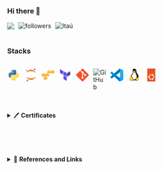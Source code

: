 ### Hi there 👋

<div style="display: flex; flex-direction: row; align-items: center;">

  <a href="www.linkedin.com/in/lmatospereira" target="_blank">
    <img align="left" style="margin-right: 10px;" src="https://img.shields.io/badge/-LinkedIn-%230077B5?style=for-the-badge&logo=linkedin&logoColor=white" target="_blank">
  </a>
  
  <a href="https://github.com/lmatospereira?tab=followers">
    <img align="left" style="margin-right: 10px;" alt="followers" title="Follow me on Github" src="https://custom-icon-badges.demolab.com/github/followers/lmatospereira?color=673FCF&labelColor=542DB5&style=for-the-badge&logo=person-add&label=Follow&logoColor=white"/>
  </a>
  
  <a href="https://www.itau.com.br/">
    <img align="left" style="margin-right: 10px;" alt="Itaú" title="Itaú" src="https://custom-icon-badges.demolab.com/static/v1?logo=itau&label=working+@&message=itau&labelColor=E1017C&color=FE209B&style=for-the-badge">
  </a>
  
</div>

<br>

### Stacks

<div style="display: flex; flex-wrap: wrap;">

  <a href="https://www.python.org/"><img align="left" alt="Python" width="30px" style="margin-right: 10px;" src="https://raw.githubusercontent.com/devicons/devicon/master/icons/python/python-original.svg"/></a>
  
  <a href="https://jupyter.org/"><img align="left" alt="Jupyter" width="30px" style="margin-right: 10px;" src="https://raw.githubusercontent.com/devicons/devicon/master/icons/jupyter/jupyter-original.svg"/></a>
  
  <a href="https://aws.amazon.com/"><img align="left" alt="AWS" width="30px" style="margin-right: 10px;" src="https://raw.githubusercontent.com/devicons/devicon/master/icons/amazonwebservices/amazonwebservices-original.svg"/></a>
  
  <a href="https://www.terraform.io/"><img align="left" alt="Terraform" width="30px" style="margin-right: 10px;" src="https://raw.githubusercontent.com/devicons/devicon/master/icons/terraform/terraform-original.svg"/></a>
  
  <a href="https://git-scm.com/"><img align="left" alt="Git" width="30px" style="margin-right: 10px;" src="https://raw.githubusercontent.com/devicons/devicon/master/icons/git/git-original.svg"/></a>
  
  <a href="https://github.com/"><img align="left" alt="GitHub" width="30px" style="margin-right: 10px;" src="https://user-images.githubusercontent.com/3369400/139447912-e0f43f33-6d9f-45f8-be46-2df5bbc91289.png"/></a>
  
  <a href="https://code.visualstudio.com/"><img align="left" alt="VSCode" width="30px" style="margin-right: 10px;" src="https://raw.githubusercontent.com/devicons/devicon/master/icons/vscode/vscode-original.svg"/></a>
  
  <a href="https://www.linux.org/"><img align="left" alt="Linux" width="30px" style="margin-right: 10px;" src="https://raw.githubusercontent.com/devicons/devicon/master/icons/linux/linux-original.svg"/></a>
  
  <a href="https://ubuntu.com/"><img align="left" alt="Ubuntu" width="30px" style="margin-right: 10px;" src="https://raw.githubusercontent.com/devicons/devicon/master/icons/ubuntu/ubuntu-plain.svg"/></a>
  
</div>

<br>
<br>

<div style="display: flex; flex-direction: column;">
<details style="z-index: 1;">
  <summary>🖊️ <b>Certificates</b> </summary>
  
  <a href="https://www.credly.com/badges/8aacfeda-ca0b-49e0-a9f6-788993e723fd/public_url">
    <img src="https://images.credly.com/size/340x340/images/0e284c3f-5164-4b21-8660-0d84737941bc/image.png" alt="AWS Solutions Architect Associate Badge" align="left" width="100px"style="margin-right: 10px;">
  </a>

  <a href="https://www.credly.com/badges/8aacfeda-ca0b-49e0-a9f6-788993e723fd/public_url">
    <img src="https://images.credly.com/size/340x340/images/0e284c3f-5164-4b21-8660-0d84737941bc/image.png" alt="AWS Solutions Architect Associate Badge" align="left" width="100px"style="margin-right: 10px;">
  </a>



</details>

<br><br><br>

<details style="z-index: 1;">
  <summary>🔗 <b>References and Links</b></summary>
  
- Devs: [@ThiagoPanini](https://github.com/ThiagoPanini), [@ForrestKnight](https://github.com/forrestknight), [@DenverCoder1](https://github.com/DenverCoder1), [@CodeSTACKr](https://github.com/codeSTACKr), [@rishavchanda](https://github.com/rishavchanda), [@rafaballerini](https://github.com/rafaballerini), [@arthurspk](https://github.com/arthurspk), [@Lissy93](https://github.com/Lissy93), [@gautamkrishnar](https://github.com/gautamkrishnar)

</details>
</div>
